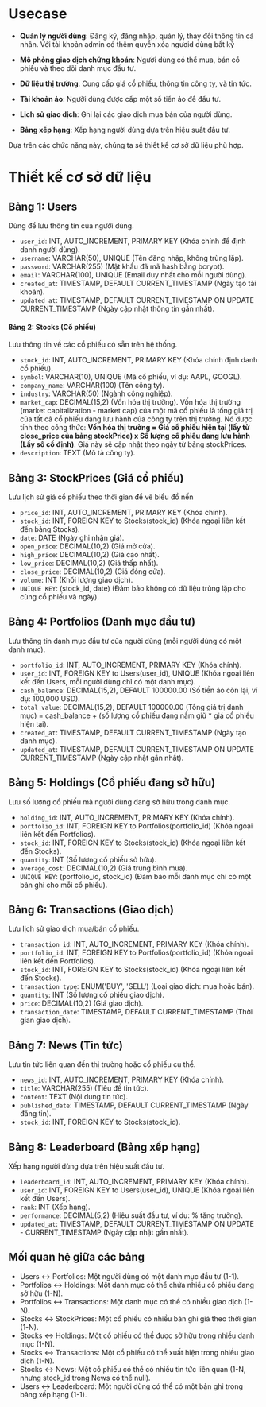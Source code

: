 # Usecase

- **Quản lý người dùng**: Đăng ký, đăng nhập, quản lý, thay đổi thông tin cá nhân. Với tài khoản admin có thêm quyền xóa ngươid dùng bất kỳ

- **Mô phỏng giao dịch chứng khoán**: Người dùng có thể mua, bán cổ phiếu và theo dõi danh mục đầu tư.
- **Dữ liệu thị trường**: Cung cấp giá cổ phiếu, thông tin công ty, và tin tức.

- **Tài khoản ảo**: Người dùng được cấp một số tiền ảo để đầu tư.
- **Lịch sử giao dịch**: Ghi lại các giao dịch mua bán của người dùng.
- **Bảng xếp hạng**: Xếp hạng người dùng dựa trên hiệu suất đầu tư.

Dựa trên các chức năng này, chúng ta sẽ thiết kế cơ sở dữ liệu phù hợp.

# Thiết kế cơ sở dữ liệu

## Bảng 1: Users

Dùng để lưu thông tin của người dùng.

- `user_id`: INT, AUTO_INCREMENT, PRIMARY KEY (Khóa chính để định danh người dùng).
- `username`: VARCHAR(50), UNIQUE (Tên đăng nhập, không trùng lặp).
- `password`: VARCHAR(255) (Mật khẩu đã mã hash bằng bcrypt).
- `email`: VARCHAR(100), UNIQUE (Email duy nhất cho mỗi người dùng).
- `created_at`: TIMESTAMP, DEFAULT CURRENT_TIMESTAMP (Ngày tạo tài khoản).
- `updated_at`: TIMESTAMP, DEFAULT CURRENT_TIMESTAMP ON UPDATE CURRENT_TIMESTAMP (Ngày cập nhật thông tin gần nhất).

#### **Bảng 2: Stocks (Cổ phiếu)**
Lưu thông tin về các cổ phiếu có sẵn trên hệ thống.

- `stock_id`: INT, AUTO_INCREMENT, PRIMARY KEY (Khóa chính định danh cổ phiếu).
- `symbol`: VARCHAR(10), UNIQUE (Mã cổ phiếu, ví dụ: AAPL, GOOGL).
- `company_name`: VARCHAR(100) (Tên công ty).
- `industry`: VARCHAR(50) (Ngành công nghiệp).
- `market_cap`: DECIMAL(15,2) (Vốn hóa thị trường). Vốn hóa thị trường (market capitalization - market cap) của một mã cổ phiếu là tổng giá trị của tất cả cổ phiếu đang lưu hành của công ty trên thị trường. Nó được tính theo công thức: **Vốn hóa thị trường = Giá cổ phiếu hiện tại (lấy từ close_price của bảng stockPrice) x Số lượng cổ phiếu đang lưu hành (Lấy sô cố định)**. Giá này sẽ cập nhật theo ngày từ bảng stockPrices.
- `description`: TEXT (Mô tả công ty).

## Bảng 3: StockPrices (Giá cổ phiếu)

Lưu lịch sử giá cổ phiếu theo thời gian để vẽ biểu đồ nến

- `price_id`: INT, AUTO_INCREMENT, PRIMARY KEY (Khóa chính).
- `stock_id`: INT, FOREIGN KEY to Stocks(stock_id) (Khóa ngoại liên kết đến bảng Stocks).
- `date`: DATE (Ngày ghi nhận giá).
- `open_price`: DECIMAL(10,2) (Giá mở cửa).
- `high_price`: DECIMAL(10,2) (Giá cao nhất).
- `low_price`: DECIMAL(10,2) (Giá thấp nhất).
- `close_price`: DECIMAL(10,2) (Giá đóng cửa).
- `volume`: INT (Khối lượng giao dịch).
- `UNIQUE KEY`: (stock_id, date) (Đảm bảo không có dữ liệu trùng lặp cho cùng cổ phiếu và ngày).

## Bảng 4: Portfolios (Danh mục đầu tư)
Lưu thông tin danh mục đầu tư của người dùng (mỗi người dùng có một danh mục).

- `portfolio_id`: INT, AUTO_INCREMENT, PRIMARY KEY (Khóa chính).
- `user_id`: INT, FOREIGN KEY to Users(user_id), UNIQUE (Khóa ngoại liên kết đến Users, mỗi người dùng chỉ có một danh mục).
- `cash_balance`: DECIMAL(15,2), DEFAULT 100000.00 (Số tiền ảo còn lại, ví dụ: 100,000 USD).
- `total_value`: DECIMAL(15,2), DEFAULT 100000.00 (Tổng giá trị danh mục) = cash_balance + (số lượng cổ phiếu đang nắm giữ * giá cổ phiếu hiện tại).
- `created_at`: TIMESTAMP, DEFAULT CURRENT_TIMESTAMP (Ngày tạo danh mục).
- `updated_at`: TIMESTAMP, DEFAULT CURRENT_TIMESTAMP ON UPDATE CURRENT_TIMESTAMP (Ngày cập nhật gần nhất).

## Bảng 5: Holdings (Cổ phiếu đang sở hữu)
Lưu số lượng cổ phiếu mà người dùng đang sở hữu trong danh mục.

- `holding_id`: INT, AUTO_INCREMENT, PRIMARY KEY (Khóa chính).
- `portfolio_id`: INT, FOREIGN KEY to Portfolios(portfolio_id) (Khóa ngoại liên kết đến Portfolios).
- `stock_id`: INT, FOREIGN KEY to Stocks(stock_id) (Khóa ngoại liên kết đến Stocks).
- `quantity`: INT (Số lượng cổ phiếu sở hữu).
- `average_cost`: DECIMAL(10,2) (Giá trung bình mua).
- `UNIQUE KEY`: (portfolio_id, stock_id) (Đảm bảo mỗi danh mục chỉ có một bản ghi cho mỗi cổ phiếu).

## Bảng 6: Transactions (Giao dịch)
Lưu lịch sử giao dịch mua/bán cổ phiếu.

- `transaction_id`: INT, AUTO_INCREMENT, PRIMARY KEY (Khóa chính).
- `portfolio_id`: INT, FOREIGN KEY to Portfolios(portfolio_id) (Khóa ngoại liên kết đến Portfolios).
- `stock_id`: INT, FOREIGN KEY to Stocks(stock_id) (Khóa ngoại liên kết đến Stocks).
- `transaction_type`: ENUM('BUY', 'SELL') (Loại giao dịch: mua hoặc bán).
- `quantity`: INT (Số lượng cổ phiếu giao dịch).
- `price`: DECIMAL(10,2) (Giá giao dịch).
- `transaction_date`: TIMESTAMP, DEFAULT CURRENT_TIMESTAMP (Thời gian giao dịch).

## Bảng 7: News (Tin tức)
Lưu tin tức liên quan đến thị trường hoặc cổ phiếu cụ thể.

- `news_id`: INT, AUTO_INCREMENT, PRIMARY KEY (Khóa chính).
- `title`: VARCHAR(255) (Tiêu đề tin tức).
- `content`: TEXT (Nội dung tin tức).
- `published_date`: TIMESTAMP, DEFAULT CURRENT_TIMESTAMP (Ngày đăng tin).
- `stock_id`: INT, FOREIGN KEY to Stocks(stock_id).

## Bảng 8: Leaderboard (Bảng xếp hạng)

Xếp hạng người dùng dựa trên hiệu suất đầu tư.


- `leaderboard_id`: INT, AUTO_INCREMENT, PRIMARY KEY (Khóa chính).
- `user_id`: INT, FOREIGN KEY to Users(user_id), UNIQUE (Khóa ngoại liên kết đến Users).
- `rank`: INT (Xếp hạng).
- `performance`: DECIMAL(5,2) (Hiệu suất đầu tư, ví dụ: % tăng trưởng).
- `updated_at`: TIMESTAMP, DEFAULT CURRENT_TIMESTAMP ON UPDATE - CURRENT_TIMESTAMP (Ngày cập nhật gần nhất).

## Mối quan hệ giữa các bảng

- Users ↔ Portfolios: Một người dùng có một danh mục đầu tư (1-1).
- Portfolios ↔ Holdings: Một danh mục có thể chứa nhiều cổ phiếu đang sở hữu (1-N).
- Portfolios ↔ Transactions: Một danh mục có thể có nhiều giao dịch (1-N).
- Stocks ↔ StockPrices: Một cổ phiếu có nhiều bản ghi giá theo thời gian (1-N).
- Stocks ↔ Holdings: Một cổ phiếu có thể được sở hữu trong nhiều danh mục (1-N).
- Stocks ↔ Transactions: Một cổ phiếu có thể xuất hiện trong nhiều giao dịch (1-N).
- Stocks ↔ News: Một cổ phiếu có thể có nhiều tin tức liên quan (1-N, nhưng stock_id trong News có thể null).
- Users ↔ Leaderboard: Một người dùng có thể có một bản ghi trong bảng xếp hạng (1-1).